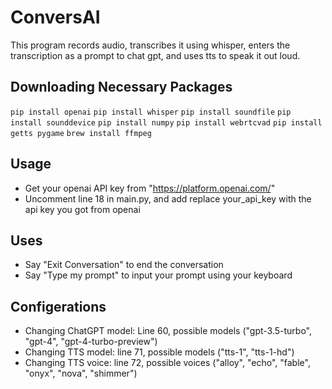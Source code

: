 # ConversAI
This program records audio, transcribes it using whisper, enters the transcription as a prompt to chat gpt, and uses tts to speak it out loud. 

## Downloading Necessary Packages
```pip install openai```
```pip install whisper```
```pip install soundfile```
```pip install sounddevice```
```pip install numpy```
```pip install webrtcvad```
```pip install getts pygame```
```brew install ffmpeg```

## Usage
* Get your openai API key from "https://platform.openai.com/"
* Uncomment line 18 in main.py, and add replace your_api_key with the api key you got from openai

## Uses
* Say "Exit Conversation" to end the conversation
* Say "Type my prompt" to input your prompt using your keyboard

## Configerations 
* Changing ChatGPT model: Line 60, possible models ("gpt-3.5-turbo", "gpt-4", "gpt-4-turbo-preview")
* Changing TTS model: line 71, possible models ("tts-1", "tts-1-hd")
* Changing TTS voice: line 72, possible voices ("alloy", "echo", "fable", "onyx", "nova", "shimmer")
